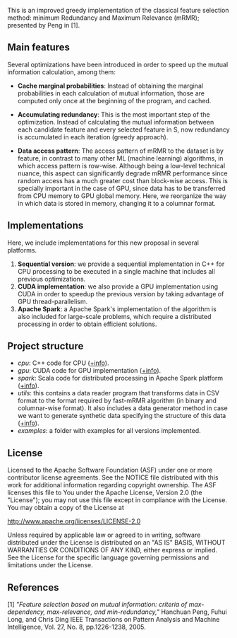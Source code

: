 This is an improved greedy implementation of the classical feature selection method: minimum Redundancy and Maximum Relevance (mRMR); presented by Peng in [1]. 

## Main features

Several optimizations have been introduced  in order to speed up the mutual information calculation, among them: 

- **Cache marginal probabilities**: Instead of obtaining the marginal probabilities in each calculation of mutual information, those are computed only once at the beginning of the program, and cached.

- **Accumulating redundancy**: This is the most important step of the optimization. Instead of calculating the mutual information between each candidate feature and every selected feature in S, now redundancy is accumulated in each iteration (greedy approach).

- **Data access pattern**: The access pattern of mRMR to the dataset is by feature, in contrast to many other ML (machine learning) algorithms, in which access pattern is row-wise. Although being a low-level technical nuance, this aspect can significantly degrade mRMR performance since random access has a much greater cost than block-wise access. This is specially important in the case of GPU, since data has to be transferred from CPU memory to GPU global memory. Here, we reorganize the way in which data is stored in memory, changing it to a columnar format.

## Implementations

Here, we include implementations for this new proposal in several platforms. 

1. **Sequential version**: we provide a sequential implementation in C++ for CPU processing to be executed in a single machine that includes all previous optimizations.
2. **CUDA implementation**: we also provide a GPU implementation using CUDA in order to speedup the previous version by taking advantage of GPU thread-parallelism. 
3. **Apache Spark**: a Apache Spark's implementation of the algorithm is also included for large-scale problems, which require a distributed processing in order to obtain efficient solutions.

## Project structure

* _cpu_: C++ code for CPU ([+info](https://github.com/sramirez/fast-mRMR/wiki/CPU-version)).
* _gpu_: CUDA code for GPU implementation ([+info](https://github.com/sramirez/fast-mRMR/wiki/GPU-version)).
* _spark_: Scala code for distributed processing in Apache Spark platform ([+info](https://github.com/sramirez/fast-mRMR/wiki/Spark-version)).
* _utils_: this contains a data reader program that transforms data in CSV format to the format required by fast-mRMR algorithm (in binary and columnar-wise format). It also includes a data generator method in case we want to generate synthetic data specifying the structure of this data ([+info](https://github.com/sramirez/fast-mRMR/wiki/Data-Reader)).
* _examples_: a folder with examples for all versions implemented.   

## License

Licensed to the Apache Software Foundation (ASF) under one or more contributor license agreements. See the NOTICE file distributed with this work for additional information regarding copyright ownership. The ASF licenses this file to You under the Apache License, Version 2.0 (the "License"); you may not use this file except in compliance with the License.  You may obtain a copy of the License at

http://www.apache.org/licenses/LICENSE-2.0

Unless required by applicable law or agreed to in writing, software distributed under the License is distributed on an "AS IS" BASIS, WITHOUT WARRANTIES OR CONDITIONS OF ANY KIND, either express or implied. See the License for the specific language governing permissions and limitations under the License.


## References

[1] _"Feature selection based on mutual information: criteria of max-dependency, max-relevance, and min-redundancy,"_ Hanchuan Peng, Fuhui Long, and Chris Ding IEEE Transactions on Pattern Analysis and Machine Intelligence, Vol. 27, No. 8, pp.1226-1238, 2005.

